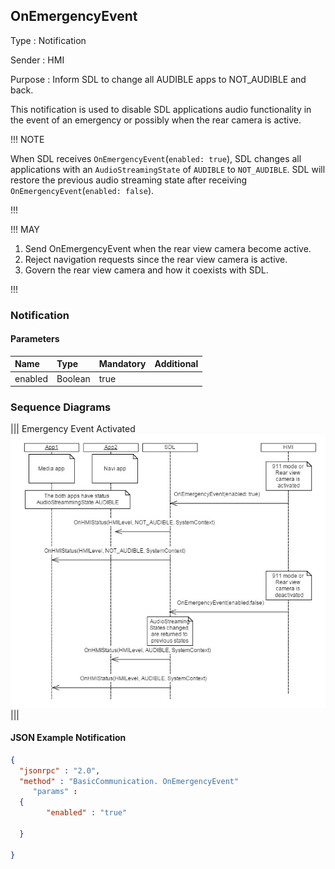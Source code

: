 ## OnEmergencyEvent

Type
: Notification

Sender
: HMI

Purpose
: Inform SDL to change all AUDIBLE apps to NOT_AUDIBLE and back.

This notification is used to disable SDL applications audio functionality in the event of an emergency or possibly when the rear camera is active.

!!! NOTE

When SDL receives `OnEmergencyEvent`(`enabled: true`), SDL changes all applications with an `AudioStreamingState` of `AUDIBLE` to `NOT_AUDIBLE`. SDL will restore the previous audio streaming state after receiving `OnEmergencyEvent`(`enabled: false`).

!!!

!!! MAY

  1. Send OnEmergencyEvent when the rear view camera become active.
  2. Reject  navigation requests since the rear view camera is active.
  3. Govern the rear view camera and how it coexists with SDL.

!!!

### Notification

#### Parameters

|Name|Type|Mandatory|Additional|
|:---|:---|:--------|:---------|
|enabled|Boolean|true||

### Sequence Diagrams
|||
Emergency Event Activated
![OnEmergencyEvent](./assets/OnEmergencyEvent.png)
|||

#### JSON Example Notification
```json
{
  "jsonrpc" : "2.0",
  "method" : "BasicCommunication. OnEmergencyEvent"
     "params" :
  {
        "enabled" : "true"

  }

}
```
